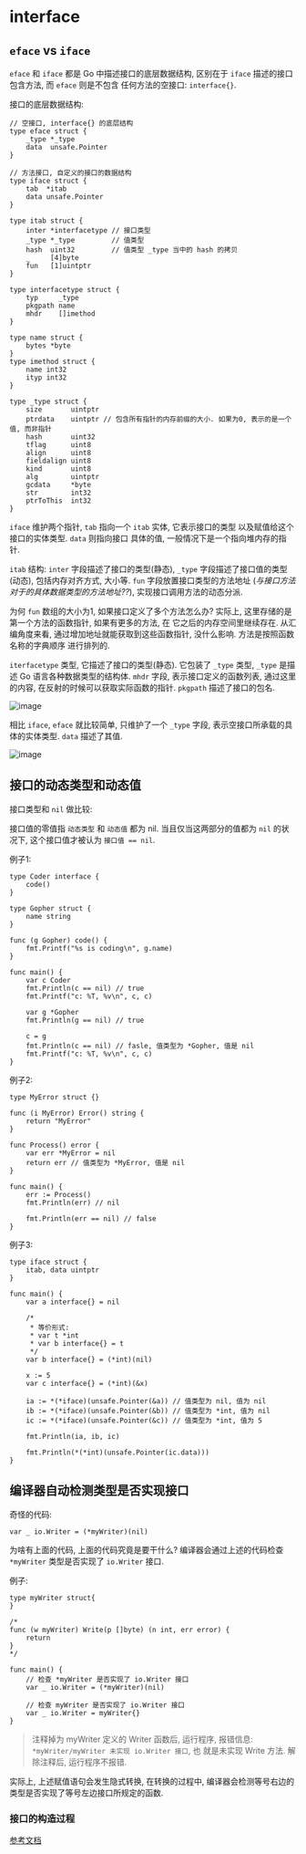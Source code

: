 # interface


## `eface` vs `iface`

`eface` 和 `iface` 都是 Go 中描述接口的底层数据结构, 区别在于 `iface` 描述的接口包含方法, 而 `eface` 则是不包含
任何方法的空接口: `interface{}`. 

接口的底层数据结构:

```cgo
// 空接口, interface{} 的底层结构
type eface struct {
	_type *_type
	data  unsafe.Pointer
}

// 方法接口, 自定义的接口的数据结构
type iface struct {
	tab  *itab
	data unsafe.Pointer
}

type itab struct {
	inter *interfacetype // 接口类型
	_type *_type         // 值类型
	hash  uint32         // 值类型 _type 当中的 hash 的拷贝
	_     [4]byte
	fun   [1]uintptr
}

type interfacetype struct {
	typ     _type
	pkgpath name
	mhdr    []imethod
}

type name struct {
	bytes *byte
}
type imethod struct {
	name int32
	ityp int32
}

type _type struct {
	size       uintptr
	ptrdata    uintptr // 包含所有指针的内存前缀的大小. 如果为0, 表示的是一个值, 而非指针
	hash       uint32
	tflag      uint8
	align      uint8
	fieldalign uint8
	kind       uint8
	alg        uintptr
	gcdata     *byte
	str        int32
	ptrToThis  int32
}
```

`iface` 维护两个指针, `tab` 指向一个 `itab` 实体, 它表示接口的类型 以及赋值给这个接口的实体类型. `data` 则指向接口
具体的值, 一般情况下是一个指向堆内存的指针.

`itab` 结构: `inter` 字段描述了接口的类型(静态), `_type` 字段描述了接口值的类型(动态), 包括内存对齐方式, 大小等.
`fun` 字段放置接口类型的方法地址 (*与接口方法对于的具体数据类型的方法地址??*), 实现接口调用方法的动态分派.

为何 `fun` 数组的大小为1, 如果接口定义了多个方法怎么办? 实际上, 这里存储的是第一个方法的函数指针, 如果有更多的方法, 在
它之后的内存空间里继续存在. 从汇编角度来看, 通过增加地址就能获取到这些函数指针, 没什么影响. 方法是按照函数名称的字典顺序
进行排列的.

`iterfacetype` 类型, 它描述了接口的类型(静态). 它包装了 `_type` 类型, `_type` 是描述 Go 语言各种数据类型的结构体.
`mhdr` 字段, 表示接口定义的函数列表, 通过这里的内容, 在反射的时候可以获取实际函数的指针. `pkgpath` 描述了接口的包名.


![image](/images/develop_interface_iface.png)


相比 `iface`, `eface` 就比较简单, 只维护了一个 `_type` 字段, 表示空接口所承载的具体的实体类型. `data` 描述了其值.

![image](/images/develop_interface_eface.png)


## 接口的动态类型和动态值

接口类型和 `nil` 做比较:

接口值的零值指 `动态类型` 和 `动态值` 都为 nil. 当且仅当这两部分的值都为 `nil` 的状况下, 这个接口值才被认为 `接口值 == nil`.

例子1:

```cgo
type Coder interface {
    code()
}

type Gopher struct {
    name string
}

func (g Gopher) code() {
    fmt.Printf("%s is coding\n", g.name)
}

func main() {
    var c Coder
    fmt.Println(c == nil) // true
    fmt.Printf("c: %T, %v\n", c, c)

    var g *Gopher
    fmt.Println(g == nil) // true

    c = g
    fmt.Println(c == nil) // fasle, 值类型为 *Gopher, 值是 nil
    fmt.Printf("c: %T, %v\n", c, c)
}
```

例子2:

```cgo
type MyError struct {}

func (i MyError) Error() string {
    return "MyError"
}

func Process() error {
    var err *MyError = nil
    return err // 值类型为 *MyError, 值是 nil
}

func main() {
    err := Process()
    fmt.Println(err) // nil

    fmt.Println(err == nil) // false
}
```

例子3:

```cgo
type iface struct {
    itab, data uintptr
}

func main() {
    var a interface{} = nil
    
    /* 
     * 等价形式:
     * var t *int
     * var b interface{} = t
     */
    var b interface{} = (*int)(nil) 

    x := 5
    var c interface{} = (*int)(&x)

    ia := *(*iface)(unsafe.Pointer(&a)) // 值类型为 nil, 值为 nil
    ib := *(*iface)(unsafe.Pointer(&b)) // 值类型为 *int, 值为 nil
    ic := *(*iface)(unsafe.Pointer(&c)) // 值类型为 *int, 值为 5

    fmt.Println(ia, ib, ic) 

    fmt.Println(*(*int)(unsafe.Pointer(ic.data)))
}
```


## 编译器自动检测类型是否实现接口

奇怪的代码:

```cgo
var _ io.Writer = (*myWriter)(nil)
```

为啥有上面的代码, 上面的代码究竟是要干什么? 编译器会通过上述的代码检查 `*myWriter` 类型是否实现了 `io.Writer` 接口.

例子:

```cgo
type myWriter struct{
}

/*
func (w myWriter) Write(p []byte) (n int, err error) {
    return
}
*/

func main() {
    // 检查 *myWriter 是否实现了 io.Writer 接口
    var _ io.Writer = (*myWriter)(nil)
    
    // 检查 myWriter 是否实现了 io.Writer 接口
    var _ io.Writer = myWriter{}
}
```

> 注释掉为 myWriter 定义的 Writer 函数后, 运行程序, 报错信息: `*myWriter/myWriter 未实现 io.Writer 接口`, 也
就是未实现 Write 方法. 解除注释后, 运行程序不报错.


实际上, 上述赋值语句会发生隐式转换, 在转换的过程中, 编译器会检测等号右边的类型是否实现了等号左边接口所规定的函数.

### 接口的构造过程


[参考文档](https://mp.weixin.qq.com/s/EbxkBokYBajkCR-MazL0ZA)